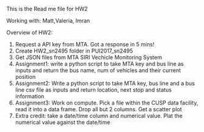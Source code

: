 This is the Read me file for HW2

Working with: Matt,Valeria, Imran

Overview of HW2:

1. Request a API key from MTA. Got a response in 5 mins!
2. Create HW2_sn2495 folder in PUI2017_sn2495
3. Get JSON files from MTA SIRI Vechicle Monitoring System
4. Assignment1: write a python script to take MTA key and bus line as inputs and return the bus name, num of vehicles and their current position
5. Assignment2: Write a python script to take MTA key, bus line and a bus line csv file as inputs and return location, next stop and status information
6. Assignment3: Work on compute. Pick a file within the CUSP data facility, read it into a data frame. Drop all but 2 columns. Get a scatter plot
7. Extra credit: take a date/time column and numerical value. Plat the numerical value against the date/time